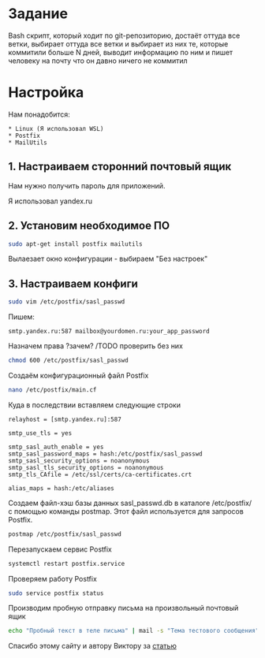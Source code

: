 # Задание

Bash скрипт, который ходит по git-репозиторию, достаёт оттуда все ветки, выбирает оттуда все ветки и выбирает из них те, которые коммитили больше N дней, выводит информацию по ним и пишет человеку на почту что он давно ничего не коммитил

# Настройка

Нам понадобится:

    * Linux (Я использовал WSL)
    * Postfix
    * MailUtils


## 1. Настраиваем сторонний почтовый ящик
Нам нужно получить пароль для приложений.

Я использовал yandex.ru

## 2. Установим необходимое ПО

```bash
sudo apt-get install postfix mailutils
```
Вылаезает окно конфигурации - выбираем "Без настроек"

## 3. Настраиваем конфиги

```bash
sudo vim /etc/postfix/sasl_passwd
```

Пишем:
```vim
smtp.yandex.ru:587 mailbox@yourdomen.ru:your_app_password
```

Назначем права ?зачем? /TODO проверить без них
```bash
chmod 600 /etc/postfix/sasl_passwd
```

Создаём конфигурационный файл Postfix
```bash
nano /etc/postfix/main.cf
```
Куда в последствии вставляем следующие строки
```vim
relayhost = [smtp.yandex.ru]:587

smtp_use_tls = yes

smtp_sasl_auth_enable = yes
smtp_sasl_password_maps = hash:/etc/postfix/sasl_passwd
smtp_sasl_security_options = noanonymous
smtp_sasl_tls_security_options = noanonymous
smtp_tls_CAfile = /etc/ssl/certs/ca-certificates.crt

alias_maps = hash:/etc/aliases
```

Создаем файл-хэш базы данных sasl_passwd.db в каталоге /etc/postfix/ с помощью команды postmap. Этот файл используется для запросов Postfix.
```bash
postmap /etc/postfix/sasl_passwd
```

Перезапускаем сервис Postfix
```bash
systemctl restart postfix.service
```

Проверяем работу Postfix
```bash
sudo service postfix status
```

Производим пробную отправку письма на произвольный почтовый ящик
```bash
echo "Пробный текст в теле письма" | mail -s "Тема тестового сообщения" получатель@mail.ru -aFrom:mailbox@youdomen.ru
```


Спасибо этому сайту и автору Виктору за [статью](https://vicnot.ru/2024/01/26/ubuntu-mail-terminal/)
